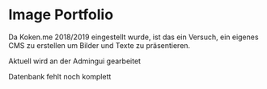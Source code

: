 # Image Portfolio
Da Koken.me 2018/2019 eingestellt wurde, ist das ein Versuch, ein eigenes CMS zu erstellen um Bilder und Texte zu präsentieren.

Aktuell wird an der Admingui gearbeitet

Datenbank fehlt noch komplett
